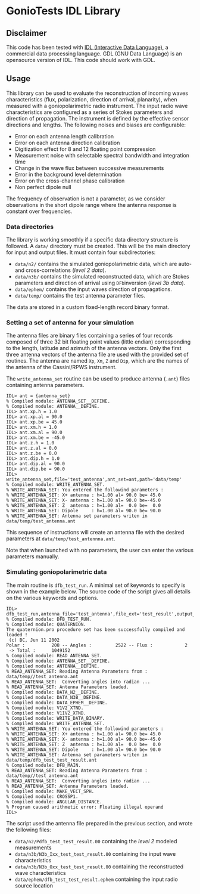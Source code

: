 # GonioTests IDL Library

## Disclaimer

This code has been tested with [IDL (Interactive Data Language)](http://www.harrisgeospatial.com/ProductsandSolutions/GeospatialProducts/IDL.aspx), 
a commercial data processing language. GDL (GNU Data Language) is an opensource version of IDL. This code should work with GDL.

## Usage

This library can be used to evaluate the reconstruction of incoming waves 
characteristics (flux, polarization, direction of arrival, planarity), when
measured with a goniopolarimetric radio instrument. The input radio wave 
characteristics are configured as a series of Stokes parameters and direction
of propagation. The instrument is defined by the effective sensor directions 
and lengths. The following noises and biases are configurable:
* Error on each antenna length calibration
* Error on each antenna direction calibration
* Digitization effect for 8 and 12 floating point compression
* Measurement noise with selectable spectral bandwidth and integration time
* Change in the wave flux between successive measurements
* Error in the background level determination
* Error on the cross-channel phase calibration
* Non perfect dipole null

The frequency of observation is not a parameter, as we consider observations in
the short dipole range where the antenna response is constant over frequencies.

### Data directories

The library is working smoothly if a specific data directory structure is 
followed. A `data/` directory must be created. This will be the main directory
for input and output files. It must contain four subdirectories:

* `data/n2/`  contains the simulated goniopolarimetric data, which are auto- 
and cross-correlations (*level 2 data*).  
* `data/n3b/` contains the simulated reconstructed data, which are Stokes 
parameters and direction of arrival using `DFb`inversion (*level 3b data*).  
* `data/ephem/` contains the input waves direction of propagations.  
* `data/temp/` contains the test antenna parameter files. 

The data are stored in a custom fixed-length record binary format. 
 
### Setting a set of antenna for your simulation

The antenna files are binary files containing 
a series of four records composed of three 32 bit floating point values (little 
endian) corresponding to the length, latitude and azimuth of the antenna 
vectors. Only the first three antenna vectors of the antenna file are used with 
the provided set of routines. The antenna are named `Xp`, `Xm`, `Z` and `Dip`, 
which are the names of the antenna of the Cassini/RPWS instrument. 

The `write_antenna_set` routine can be used to produce antenna (`.ant`) files 
containing antenna parameters. 

```idl
IDL> ant = {antenna_set}
% Compiled module: ANTENNA_SET__DEFINE.
% Compiled module: ANTENNA__DEFINE.
IDL> ant.xp.h = 1.0
IDL> ant.xp.al = 90.0
IDL> ant.xp.be = 45.0
IDL> ant.xm.h = 1.0
IDL> ant.xm.al = 90.0
IDL> ant.xm.be = -45.0
IDL> ant.z.h = 1.0
IDL> ant.z.al = 0.0
IDL> ant.z.be = 0.0
IDL> ant.dip.h = 1.0
IDL> ant.dip.al = 90.0
IDL> ant.dip.be = 90.0
IDL> write_antenna_set,file='test_antenna',ant_set=ant,path='data/temp'
% Compiled module: WRITE_ANTENNA_SET.
% WRITE_ANTENNA_SET: You entered the followind parameters : 
% WRITE_ANTENNA_SET: X+ antenna : h=1.00 al= 90.0 be= 45.0
% WRITE_ANTENNA_SET: X- antenna : h=1.00 al= 90.0 be=-45.0
% WRITE_ANTENNA_SET: Z  antenna : h=1.00 al=  0.0 be=  0.0
% WRITE_ANTENNA_SET: Dipole     : h=1.00 al= 90.0 be= 90.0
% WRITE_ANTENNA_SET: Antenna set parameters writen in data/temp/test_antenna.ant
```
This sequence of instructions will create an antenna file with the desired 
parameters at `data/temp/test_antennna.ant`.

Note that when launched with no parameters, the user can enter the various 
parameters manually.

### Simulating goniopolarimetric data 

The main routine is `dfb_test_run`. A minimal set of keywords to specify is 
shown in the example below. The source code of the script gives all details 
on the various keywords and options.

```idl
IDL> dfb_test_run,antenna_file='test_antenna',file_ext='test_result',output_path='data/'
% Compiled module: DFB_TEST_RUN.
% Compiled module: QUATERNION.
The quaternion.pro procedure set has been successfully compiled and loaded ! 
 (c) BC, Jun 11 2002
Polar :          208 -- Angles :         2522 -- Flux :            2
 -> Total :      1049152
% Compiled module: READ_ANTENNA_SET.
% Compiled module: ANTENNA_SET__DEFINE.
% Compiled module: ANTENNA__DEFINE.
% READ_ANTENNA_SET: Reading Antenna Parameters from : data/temp//test_antenna.ant
% READ_ANTENNA_SET:  Converting angles into radian ...
% READ_ANTENNA_SET: Antenna Parameters loaded.
% Compiled module: DATA_N2__DEFINE.
% Compiled module: DATA_N3B__DEFINE.
% Compiled module: DATA_EPHEM__DEFINE.
% Compiled module: V1V2_XTND.
% Compiled module: V1IV2_XTND.
% Compiled module: WRITE_DATA_BINARY.
% Compiled module: WRITE_ANTENNA_SET.
% WRITE_ANTENNA_SET: You entered the followind parameters : 
% WRITE_ANTENNA_SET: X+ antenna : h=1.00 al= 90.0 be= 45.0
% WRITE_ANTENNA_SET: X- antenna : h=1.00 al= 90.0 be=-45.0
% WRITE_ANTENNA_SET: Z  antenna : h=1.00 al=  0.0 be=  0.0
% WRITE_ANTENNA_SET: Dipole     : h=1.00 al= 90.0 be= 90.0
% WRITE_ANTENNA_SET: Antenna set parameters writen in data/temp/dfb_test_test_result.ant
% Compiled module: DFB_MAIN.
% READ_ANTENNA_SET: Reading Antenna Parameters from : data/temp//test_antenna.ant
% READ_ANTENNA_SET:  Converting angles into radian ...
% READ_ANTENNA_SET: Antenna Parameters loaded.
% Compiled module: MAKE_VECT_SPH.
% Compiled module: CROSSP1.
% Compiled module: ANGULAR_DISTANCE.
% Program caused arithmetic error: Floating illegal operand
IDL> 
```
The script used the antenna file prepared in the previous section, and wrote 
the following files:

* `data/n2/Pdfb_test_test_result.00` containing the *level 2* modeled measurements
* `data/n3b/N3b_Ixx_test_test_result.00` containing the input wave characteristics
* `data/n3b/N3b_Oxx_test_test_result.00` containing the reconstructed wave characteristics
* `data/ephem/dfb_test_test_result.ephem` containing the input radio source location
